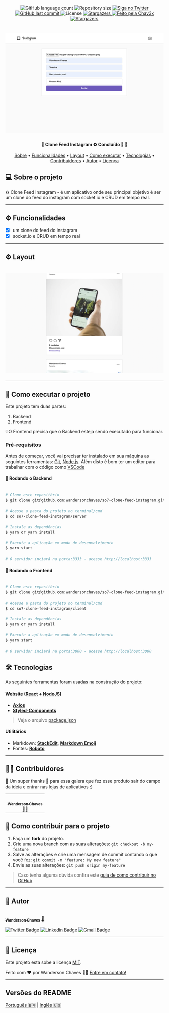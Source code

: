 <p align="center">
  <img alt="GitHub language count" src="https://img.shields.io/github/languages/count/wandersonchaves/so7-clone-feed-instagram?color=%2304D361">

  <img alt="Repository size" src="https://img.shields.io/github/repo-size/wandersonchaves/so7-clone-feed-instagram">

  <a href="https://www.twitter.com/wandchavesbr/">
    <img alt="Siga no Twitter" src="https://img.shields.io/twitter/url?url=https%3A%2F%2Fgithub.com%wandchavesbr">
  </a>
  
  <a href="https://github.com/wandersonchaves/so7-clone-feed-instagram/commits/master">
    <img alt="GitHub last commit" src="https://img.shields.io/github/last-commit/wandersonchaves/so7-clone-feed-instagram">
  </a>
    
   <img alt="License" src="https://img.shields.io/badge/license-MIT-brightgreen">
   <a href="https://github.com/wandersonchaves/so7-clone-feed-instagram/">
    <img alt="Stargazers" src="https://img.shields.io/github/stars/wandersonchaves/so7-clone-feed-instagram?style=social">
  </a>

  <a href="https://chav3x.com.br">
    <img alt="Feito pela Chav3x" src="https://img.shields.io/badge/feito%20por-Chav3x-%237519C1">
  </a>
  
  <a href="https://blog.chav3x.com.br/">
    <img alt="Stargazers" src="https://img.shields.io/badge/Blog-Chav3x-%237159c1?style=flat&logo=ghost">
    </a>
  
 
</p>
<h1 align="center">
    <img alt="Clone Feed Instagram" title="#Clone Feed Instagram" src="./assets/banner.png" />
</h1>

<h4 align="center"> 
	🚧  Clone Feed Instagram ♻️ Concluído 🚀 🚧
</h4>

<p align="center">
 <a href="#-sobre-o-projeto">Sobre</a> •
 <a href="#-funcionalidades">Funcionalidades</a> •
 <a href="#-layout">Layout</a> • 
 <a href="#-como-executar-o-projeto">Como executar</a> • 
 <a href="#-tecnologias">Tecnologias</a> • 
 <a href="#-contribuidores">Contribuidores</a> • 
 <a href="#-autor">Autor</a> • 
 <a href="#user-content--licença">Licença</a>
</p>


## 💻 Sobre o projeto

♻️ Clone Feed Instagram - é um aplicativo onde seu principal objetivo é ser um clone do feed do instagram com socket.io e CRUD em tempo real.

---

## ⚙️ Funcionalidades

- [x] um clone do feed do instagram
- [x] socket.io e CRUD em tempo real

---

## ⚙️ Layout

<h1 align="center">
    <img alt="Clone Feed Instagram" title="#Clone Feed Instagram" src="./assets/banner-2.png" />
</h1>

---

## 🚀 Como executar o projeto

Este projeto tem duas partes:
1. Backend
2. Frontend

💡O Frontend precisa que o Backend esteja sendo executado para funcionar.

### Pré-requisitos

Antes de começar, você vai precisar ter instalado em sua máquina as seguintes ferramentas:
[Git](https://git-scm.com), [Node.js](https://nodejs.org/en/). 
Além disto é bom ter um editor para trabalhar com o código como [VSCode](https://code.visualstudio.com/)

#### 🎲 Rodando o Backend

```bash

# Clone este repositório
$ git clone git@github.com:wandersonchaves/so7-clone-feed-instagram.git

# Acesse a pasta do projeto no terminal/cmd
$ cd so7-clone-feed-instagram/server

# Instale as dependências
$ yarn or yarn install

# Execute a aplicação em modo de desenvolvimento
$ yarn start

# O servidor inciará na porta:3333 - acesse http://localhost:3333 

```

#### 🎲 Rodando o Frontend

```bash

# Clone este repositório
$ git clone git@github.com:wandersonchaves/so7-clone-feed-instagram.git

# Acesse a pasta do projeto no terminal/cmd
$ cd so7-clone-feed-instagram/client

# Instale as dependências
$ yarn or yarn install

# Execute a aplicação em modo de desenvolvimento
$ yarn start

# O servidor inciará na porta:3000 - acesse http://localhost:3000 

```

## 🛠 Tecnologias

As seguintes ferramentas foram usadas na construção do projeto:

#### **Website**  ([React](https://reactjs.org/) + [NodeJS](https://nodejs.org/en/))

-   **[Axios](https://github.com/axios/axios)**
-   **[Styled-Components](https://styled-components.com/)**

> Veja o arquivo  [package.json](https://github.com/wandersonchaves/so7-clone-feed-instagram/blob/master/package.json)

#### [](https://github.com/wandersonchaves/so7-clone-feed-instagram#utilit%C3%A1rios)**Utilitários**

-   Markdown:  **[StackEdit](https://stackedit.io/)**,  **[Markdown Emoji](https://gist.github.com/rxaviers/7360908)**
-   Fontes:  **[Roboto](https://fonts.google.com/specimen/Roboto)**

---

## 👨‍💻 Contribuidores

💜 Um super thanks 👏 para essa galera que fez esse produto sair do campo da ideia e entrar nas lojas de aplicativos :)

<table>
  <tr>
    <td align="center"><a href="https://chav3x.com.br"><img style="border-radius: 50%;" src="https://avatars.githubusercontent.com/u/25234200?v=4" width="100px;" alt=""/><br /><sub><b>Wanderson Chaves</b></sub></a><br /><a href="https://chav3x.com.br/" title="Chav3x">👨‍🚀</a></td>
  </tr>
</table>

## 💪 Como contribuir para o projeto

1. Faça um **fork** do projeto.
2. Crie uma nova branch com as suas alterações: `git checkout -b my-feature`
3. Salve as alterações e crie uma mensagem de commit contando o que você fez: `git commit -m "feature: My new feature"`
4. Envie as suas alterações: `git push origin my-feature`
> Caso tenha alguma dúvida confira este [guia de como contribuir no GitHub](./CONTRIBUTING.md)

---

## 🦸 Autor

<a href="https://blog.chav3x.com.br/author/wanderson/">
 <img style="border-radius: 50%;" src="https://avatars.githubusercontent.com/u/25234200?v=4" width="100px;" alt=""/>
 <br />
 <sub><b>Wanderson Chaves</b></sub></a> <a href="https://blog.chav3x.com.br/author/wanderson/" title="Chav3x">🚀</a>
 <br />

[![Twitter Badge](https://img.shields.io/badge/-@wandchavesbr-1ca0f1?style=flat-square&labelColor=1ca0f1&logo=twitter&logoColor=white&link=https://twitter.com/wandchavesbr)](https://twitter.com/wandchavesbr) [![Linkedin Badge](https://img.shields.io/badge/-Wanderson-blue?style=flat-square&logo=Linkedin&logoColor=white&link=https://www.linkedin.com/in/wanderson-chaves/)](https://www.linkedin.com/in/wanderson-chaves/) 
[![Gmail Badge](https://img.shields.io/badge/-wandersonscpibr@gmail.com-c14438?style=flat-square&logo=Gmail&logoColor=white&link=mailto:wandersonscpibr@gmail.com)](mailto:wandersonscpibr@gmail.com)

---

## 📝 Licença

Este projeto esta sobe a licença [MIT](./LICENSE).

Feito com ❤️ por Wanderson Chaves 👋🏽 [Entre em contato!](https://www.linkedin.com/in/wanderson-chaves/)

---

##  Versões do README

[Português 🇧🇷](./README.md)  |  [Inglês 🇺🇸](./README-en.md)